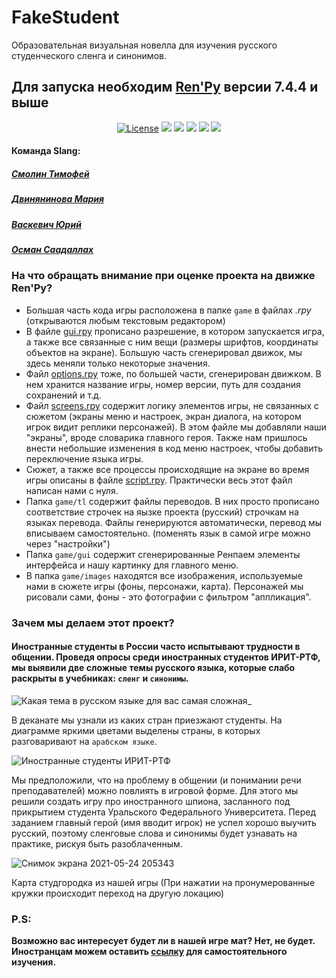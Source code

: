 # FakeStudent
Образовательная визуальная новелла для изучения русского студенческого сленга и синонимов.
## Для запуска необходим [Ren'Py](https://www.renpy.org "скачать с официального сайта")  версии 7.4.4 и выше

<p align="center">
  <a href=""><img src="https://badgen.net//badge/license/MIT/green" alt="License"></a>
  <a href="https://vk.com/fake_student_game"><img src="https://badgen.net/badge/VK/Vkontakte/blue"></a>
  <a href="https://t.me/slang_team"><img src="https://badgen.net/badge/icon/Telegram?icon=telegram&label"></a>
  <a href=""><img src="https://badgen.net/github/stars/smotim/FakeStudent"></a>
  <a href=""><img src="https://badgen.net//github/contributors//smotim/FakeStudent"></a>
 <a href=""><img src="https://badgen.net///github/commits//smotim/FakeStudent"></a>
 
 </p>

#### Команда Slang:

##### [Смолин Тимофей](https://vk.com/smotim "Страница ВКонтакте")

##### [Двинянинова Мария](https://vk.com/katzuki "Страница ВКонтакте")

##### [Васкевич Юрий](https://vk.com/rejected "Страница ВКонтакте")

##### [Осман Саадаллах](https://vk.com/saad033 "Страница ВКонтакте")

### На что обращать внимание при оценке проекта на движке Ren'Py?
 
* Большая часть кода игры расположена в папке <code>game</code> в файлах *.rpy* (открываются любым текстовым редактором)
* В файле [gui.rpy](https://github.com/smotim/FakeStudent/tree/main/game/gui.rpy "открыть файл") прописано разрешение, в котором запускается игра, а также все связанные с ним вещи (размеры шрифтов, координаты объектов на экране). Большую часть сгенерировал движок, мы здесь меняли только некоторые значения.
* Файл [options.rpy](https://github.com/smotim/FakeStudent/blob/main/game/options.rpy "открыть файл") тоже, по большей части, сгенерирован движком. В нем хранится название игры, номер версии, путь для создания сохранений и т.д.
* Файл [screens.rpy](https://github.com/smotim/FakeStudent/tree/main/game/screens.rpy "открыть файл") содержит логику элементов игры, не связанных с сюжетом (экраны меню и настроек, экран диалога, на котором игрок видит реплики персонажей). В этом файле мы добавляли наши "экраны", вроде словарика главного героя. Также нам пришлось внести небольшие изменения в код меню настроек, чтобы добавить переключение языка игры.
* Сюжет, а также все процессы происходящие на экране во время игры описаны в файле [script.rpy](https://github.com/smotim/FakeStudent/blob/main/game/script.rpy "открыть файл"). Практически весь этот файл написан нами с нуля.
* Папка <code>game/tl</code> содержит файлы переводов. В них просто прописано соответствие строчек на яызке проекта (русский) строчкам на языках перевода. Файлы генерируются автоматически, перевод мы вписываем самостоятельно. (поменять язык в самой игре можно через "настройки")
* Папка <code>game/gui</code> содержит сгенерированные Ренпаем элементы интерфейса и нашу картинку для главного меню.
* В папка <code>game/images</code> находятся все изображения, используемые нами в сюжете игры (фоны, персонажи, карта). Персонажей мы рисовали сами, фоны - это фотографии с фильтром "аппликация". 

### Зачем мы делаем этот проект?
#### Иностранные студенты в России часто испытывают трудности в общении. Проведя опросы среди иностранных студентов ИРИТ-РТФ, мы выявили две сложные темы русского языка, которые слабо раскрыты в учебниках: <code>сленг</code> и <code>синонимы</code>. 

![Какая тема в русском языке для вас самая сложная_](https://user-images.githubusercontent.com/57951811/119371718-0e0ec300-bcd0-11eb-93fc-93e6dea088a2.png)

В деканате мы узнали из каких стран приезжают студенты. На диаграмме яркими цветами выделены страны, в которых разговаривают на <code>арабском языке</code>.

![Иностранные студенты ИРИТ-РТФ](https://user-images.githubusercontent.com/57951811/119371407-d4d65300-bccf-11eb-84b0-f5a9ca5970d2.png)

Мы предположили, что на проблему в общении (и понимании речи преподавателей) можно повлиять в игровой форме. Для этого мы решили создать игру про иностранного шпиона, засланного под прикрытием студента Уральского Федерального Университета. Перед заданием главный герой (имя вводит игрок) не успел хорошо выучить русский, поэтому сленговые слова и синонимы будет узнавать на практике, рискуя быть разоблаченным.

![Снимок экрана 2021-05-24 205343](https://user-images.githubusercontent.com/57951811/119375456-444e4180-bcd4-11eb-8a78-1e480676341f.png)

Карта студгородка из нашей игры (При нажатии на пронумерованные кружки происходит переход на другую локацию)






### P.S:

**Возможно вас интересует будет ли в нашей игре мат? Нет, не будет. Иностранцам можем оставить [ссылку](http://www.russki-mat.net/e/mat_slovar.htm "ВНИМАНИЕ! 18+") для самостоятельного изучения.**

